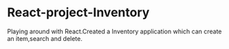 # React-project-Inventory
Playing around with React.Created a Inventory application which can create an item,search and delete.
